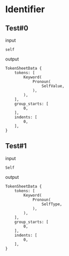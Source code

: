 # Identifier

## Test#0

input

```husky
self
```

output

```husky
TokenSheetData {
    tokens: [
        Keyword(
            Pronoun(
                SelfValue,
            ),
        ),
    ],
    group_starts: [
        0,
    ],
    indents: [
        0,
    ],
}
```

## Test#1

input

```husky
Self
```

output

```husky
TokenSheetData {
    tokens: [
        Keyword(
            Pronoun(
                SelfType,
            ),
        ),
    ],
    group_starts: [
        0,
    ],
    indents: [
        0,
    ],
}
```

